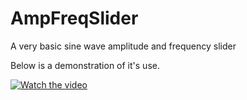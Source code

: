 # AmpFreqSlider
A very basic sine wave amplitude and frequency slider

Below is a demonstration of it's use.

[![Watch the video](https://user-images.githubusercontent.com/60993255/198898589-39832020-15fb-4f05-bcfc-11f47f7009b7.png)](https://user-images.githubusercontent.com/60993255/198898619-0bd9c86d-abb4-4ead-991e-99974cca336b.mov)





